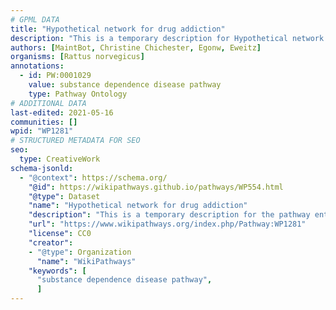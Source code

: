 ```yaml
---
# GPML DATA
title: "Hypothetical network for drug addiction"
description: "This is a temporary description for Hypothetical network for drug addiction"
authors: [MaintBot, Christine Chichester, Egonw, Eweitz]
organisms: [Rattus norvegicus]
annotations:
  - id: PW:0001029
    value: substance dependence disease pathway
    type: Pathway Ontology
# ADDITIONAL DATA
last-edited: 2021-05-16
communities: []
wpid: "WP1281"
# STRUCTURED METADATA FOR SEO
seo:
  type: CreativeWork
schema-jsonld:
  - "@context": https://schema.org/
    "@id": https://wikipathways.github.io/pathways/WP554.html
    "@type": Dataset
    "name": "Hypothetical network for drug addiction"
    "description": "This is a temporary description for the pathway entitled: Hypothetical network for drug addiction"
    "url": "https://www.wikipathways.org/index.php/Pathway:WP1281"
    "license": CC0
    "creator":
    - "@type": Organization
      "name": "WikiPathways"
    "keywords": [
      "substance dependence disease pathway",
      ]
---
```

